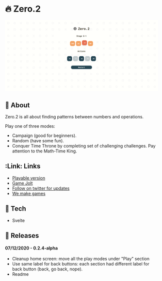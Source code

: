 # :fire: Zero.2

![Zero.2 gameplay](https://github.com/OleksandrDemian/zero-2/blob/master/public/images/example.png)

## :gem: About
Zero.2 is all about finding patterns between numbers and operations.

Play one of three modes:
- Campaign (good for beginners).
- Random (have some fun).
- Conquer Time Throne by completing set of challenging challenges. Pay attention to the Math-Time King.

## :Link: Links
- [Playable version](https://zero.oleksandrdemian.tech/)
- [Game Jolt](https://gamejolt.com/games/zero-2/562698)
- [Follow on twitter for updates](https://twitter.com/9zemian5)
- [We make games](https://www.wemake.games/games/zero-2)

## :floppy_disk: Tech
- Svelte

## :rocket: Releases
#### 07/12/2020 - 0.2.4-alpha
- Cleanup home screen: move all the play modes under "Play" section
- Use same label for back buttons: each section had different label for back button (back, go back, nope).
- Readme
